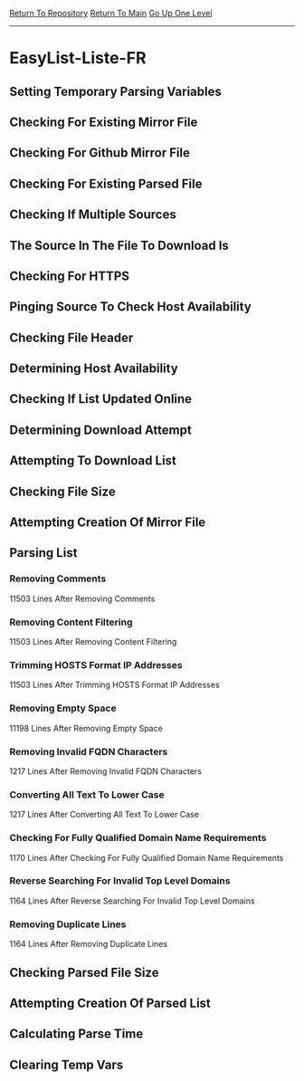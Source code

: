 [Return To Repository](https://github.com/deathbybandaid/piholeparser/)
[Return To Main](https://github.com/deathbybandaid/piholeparser/blob/master/RecentRunLogs/Mainlog.md)
[Go Up One Level](https://github.com/deathbybandaid/piholeparser/blob/master/RecentRunLogs/TopLevelScripts/30-Processing-Blacklists.md)
____________________________________
# EasyList-Liste-FR
## Setting Temporary Parsing Variables
## Checking For Existing Mirror File
## Checking For Github Mirror File
## Checking For Existing Parsed File
## Checking If Multiple Sources
## The Source In The File To Download Is
## Checking For HTTPS
## Pinging Source To Check Host Availability
## Checking File Header
## Determining Host Availability
## Checking If List Updated Online
## Determining Download Attempt
## Attempting To Download List
## Checking File Size
## Attempting Creation Of Mirror File
## Parsing List
### Removing Comments
11503 Lines After Removing Comments
### Removing Content Filtering
11503 Lines After Removing Content Filtering
### Trimming HOSTS Format IP Addresses
11503 Lines After Trimming HOSTS Format IP Addresses
### Removing Empty Space
11198 Lines After Removing Empty Space
### Removing Invalid FQDN Characters
1217 Lines After Removing Invalid FQDN Characters
### Converting All Text To Lower Case
1217 Lines After Converting All Text To Lower Case
### Checking For Fully Qualified Domain Name Requirements
1170 Lines After Checking For Fully Qualified Domain Name Requirements
### Reverse Searching For Invalid Top Level Domains
1164 Lines After Reverse Searching For Invalid Top Level Domains
### Removing Duplicate Lines
1164 Lines After Removing Duplicate Lines
## Checking Parsed File Size
## Attempting Creation Of Parsed List
## Calculating Parse Time
## Clearing Temp Vars
